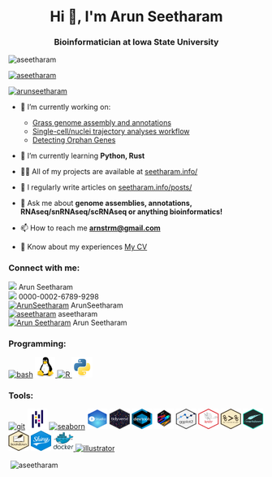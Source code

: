 <h1 align="center">Hi 👋, I'm Arun Seetharam</h1>
<h3 align="center">Bioinformatician at Iowa State University</h3>

<p align="left"> <img src="https://komarev.com/ghpvc/?username=aseetharam&label=Profile%20views&color=0e75b6&style=flat" alt="aseetharam" /> </p>

<p align="left"> <a href="https://github.com/ryo-ma/github-profile-trophy"><img src="https://github-profile-trophy.vercel.app/?username=aseetharam&column=3&margin-w=15&margin-h=15" alt="aseetharam" /></a> </p>

<p align="left"> <a href="https://twitter.com/arunseetharam" target="blank"><img src="https://img.shields.io/twitter/follow/arunseetharam?logo=twitter&style=for-the-badge" alt="arunseetharam" /></a> </p>

- 🔭 I’m currently working on:
  - [Grass genome assembly and annotations](https://panandropogoneae.com/)
  - [Single-cell/nuclei trajectory analyses workflow](https://tuteja-lab.github.io/BAP.hESC.d8_snRNAseq/index.html)
  - [Detecting Orphan Genes]()

- 🌱 I’m currently learning **Python, Rust**

- 👨‍💻 All of my projects are available at [seetharam.info/](https://seetharam.info)

- 📝 I regularly write articles on [seetharam.info/posts/](https://seetharam.info/posts)

- 💬 Ask me about **genome assemblies, annotations, RNAseq/snRNAseq/scRNAseq or anything bioinformatics!**

- 📫 How to reach me **arnstrm@gmail.com**

- 📄 Know about my experiences [My CV](https://seetharam.info/publications/pdf/cv_seetharam.pdf)

<h3 align="left">Connect with me:</h3>
<p align="left">
<p><a href="https://linkedin.com/in/arun-seetharam-5582381b0"><img src="https://img.shields.io/badge/LinkedIn-blue?style=flat&amp;logo=LINKEDIN" /></a> Arun Seetharam <br />
<a href="https://orcid.org/0000-0002-6789-9298"><img src="https://img.shields.io/badge/ORCiD-grey?style=flat&amp;logo=ORCID" /></a> 0000-0002-6789-9298 <br />
<a href="https://twitter.com/ArunSeetharam"><img src="https://img.shields.io/badge/Twitter-lightblue?style=flat&amp;logo=Twitter" alt="ArunSeetharam" /></a> ArunSeetharam <br />
<a href="https://github.com/aseetharam"><img src="https://img.shields.io/badge/GitHub-black?style=flat&amp;logo=github" alt="aseetharam" /></a> aseetharam <br />
<a href="https://scholar.google.com/citations?user=Itos2p8AAAAJ"><img src="https://img.shields.io/badge/Google_Scholar-lightgrey?style=flat&amp;logo=Google-Scholar" alt="Arun Seetharam" /></a> Arun Seetharam</p>
</p>

<h3 align="left">Programming:</h3>
<p align="left">
<a href="https://www.gnu.org/software/bash/" target="_blank" rel="noreferrer"> <img src="https://www.vectorlogo.zone/logos/gnu_bash/gnu_bash-icon.svg" alt="bash" width="40" height="40"/></a>
<a href="https://www.linux.org/" target="_blank" rel="noreferrer"> <img src="https://raw.githubusercontent.com/devicons/devicon/master/icons/linux/linux-original.svg" alt="linux" width="40" height="40"/> </a>
<a href="https://www.r-project.org" target="_blank" rel="noreferrer"> <img src="https://www.vectorlogo.zone/logos/r-project/r-project-icon.svg" alt="R" width="40" height="40"/> </a>
<a href="https://www.python.org" target="_blank" rel="noreferrer"> <img src="https://raw.githubusercontent.com/devicons/devicon/master/icons/python/python-original.svg" alt="python" width="40" height="40"/> </a>
</p>

<h3 align="left">Tools:</h3>
<p align="left">

<a href="https://git-scm.com/" target="_blank" rel="noreferrer">
<img src="https://www.vectorlogo.zone/logos/github/github-tile.svg" alt="git" width="40" height="40"/></a>

<a href="https://pandas.pydata.org/" target="_blank" rel="noreferrer">
<img src="https://raw.githubusercontent.com/devicons/devicon/2ae2a900d2f041da66e950e4d48052658d850630/icons/pandas/pandas-original.svg" alt="pandas" width="40" height="40"/></a>
<a href="https://seaborn.pydata.org/" target="_blank" rel="noreferrer">
<img src="https://seaborn.pydata.org/_images/logo-mark-lightbg.svg" alt="seaborn" width="40" height="40"/></a>

<a href="https://www.rstudio.com/" target="_blank" rel="noreferrer">
<img src="https://raw.githubusercontent.com/rstudio/hex-stickers/master/SVG/RStudio.svg" alt="Rstudio" width="40" height="40"/></a>
<a href="https://www.tidyverse.org/" target="_blank" rel="noreferrer">
<img src="https://raw.githubusercontent.com/rstudio/hex-stickers/master/SVG/tidyverse.svg" alt="tidyverse" width="40" height="40"/></a>
<a href="https://www.r-project.org/nosvn/pandoc/devtools.html" target="_blank" rel="noreferrer">
<img src="https://raw.githubusercontent.com/rstudio/hex-stickers/master/SVG/devtools.svg" alt="devtools" width="40" height="40"/></a>
<a href="https://dplyr.tidyverse.org/" target="_blank" rel="noreferrer">
<img src="https://raw.githubusercontent.com/rstudio/hex-stickers/master/SVG/dplyr.svg" alt="dplyr" width="40" height="40"/></a>
<a href="https://ggplot2.tidyverse.org/" target="_blank" rel="noreferrer">
<img src="https://raw.githubusercontent.com/rstudio/hex-stickers/master/SVG/ggplot2.svg" alt="ggplot2" width="40" height="40"/></a>
<a href="https://cran.r-project.org/web/packages/knitr/index.html" target="_blank" rel="noreferrer">
<img src="https://raw.githubusercontent.com/rstudio/hex-stickers/master/SVG/knitr.svg" alt="knitr" width="40" height="40"/></a>
<a href="" target="_blank" rel="noreferrer">
<img src="https://raw.githubusercontent.com/rstudio/hex-stickers/master/SVG/pipe.svg" alt="pipe" width="40" height="40"/></a>
<a href="https://rmarkdown.rstudio.com/" target="_blank" rel="noreferrer">
<img src="https://raw.githubusercontent.com/rstudio/hex-stickers/master/SVG/rmarkdown.svg" alt="rmarkdown" width="40" height="40"/></a>
<a href="https://bookdown.org/" target="_blank" rel="noreferrer">
<img src="https://raw.githubusercontent.com/rstudio/hex-stickers/master/SVG/bookdown.svg" alt="bookdown" width="40" height="40"/></a>
<a href="https://shiny.rstudio.com/" target="_blank" rel="noreferrer">
<img src="https://raw.githubusercontent.com/rstudio/hex-stickers/master/SVG/shiny.svg" alt="Shiny" width="40" height="40"/></a>
<a href="https://www.docker.com/" target="_blank" rel="noreferrer">
<img src="https://raw.githubusercontent.com/devicons/devicon/master/icons/docker/docker-original-wordmark.svg" alt="docker" width="40" height="40"/> </a>
<a href="https://www.adobe.com/in/products/illustrator.html" target="_blank" rel="noreferrer">
<img src="https://www.vectorlogo.zone/logos/adobe_illustrator/adobe_illustrator-icon.svg" alt="illustrator" width="40" height="40"/> </a>
</p>

<p>&nbsp;<img align="center" src="https://github-readme-stats.vercel.app/api?username=aseetharam&show_icons=true&locale=en" alt="aseetharam" /></p>


